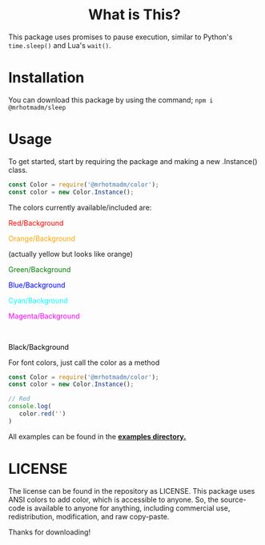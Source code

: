 <h1 align="center">What is This?</h1>

This package uses promises to pause execution, similar to Python's `time.sleep()` and Lua's `wait()`.

# Installation

You can download this package by using the command; `npm i @mrhotmadm/sleep`

# Usage

To get started, start by requiring the package and making a new .Instance() class.

```js
const Color = require('@mrhotmadm/color');
const color = new Color.Instance();
```

The colors currently available/included are:

<p style="color:red;">Red/Background</p>
<p style="color:orange;">Orange/Background</p> (actually yellow but looks like orange)
<p style="color:green;">Green/Background</p>
<p style="color:blue;">Blue/Background</p>
<p style="color:cyan;">Cyan/Background</p>
<p style="color:magenta;">Magenta/Background</p>
<p style="color:white;">White/Background</p>
<p style="color:black;">Black/Background</p>

For font colors, just call the color as a method

```js
const Color = require('@mrhotmadm/color');
const color = new Color.Instance();

// Red
console.log(
   color.red('')
)
```

All examples can be found in the **[examples directory.](https://github.com/mrhotmadm/color/tree/main/examples)**

# LICENSE

The license can be found in the repository as LICENSE. This package uses ANSI colors to add color, which is accessible to anyone. 
So, the source-code is available to anyone for anything, including commercial use, redistribution, modification, and raw copy-paste.

Thanks for downloading!
